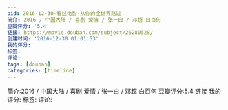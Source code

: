 ```yaml
---
pid: 2016-12-30-看过电影-从你的全世界路过
简介: 2016 / 中国大陆 / 喜剧 爱情 / 张一白 / 邓超 白百何
豆瓣评分: '5.4'
链接: https://movie.douban.com/subject/26280528/
创建时间: '2016-12-30 01:01:53'
我的评分:
标签:
评论:
tags: [douban]
categories: [timeline]
---
```

简介:2016 / 中国大陆 / 喜剧 爱情 / 张一白 / 邓超 白百何
豆瓣评分:5.4
[链接](https://movie.douban.com/subject/26280528/)
我的评分:
标签:
评论:
